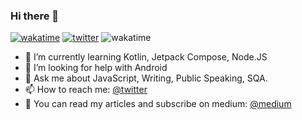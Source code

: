 ### Hi there 👋

<!--
**maxbogus/maxbogus** is a ✨ _special_ ✨ repository because its `README.md` (this file) appears on your GitHub profile.

Here are some ideas to get you started:

- 🔭 I’m currently working on ...
- 🌱 I’m currently learning ...
- 👯 I’m looking to collaborate on ...
- 🤔 I’m looking for help with ...
- 💬 Ask me about ...
- 📫 How to reach me: ...
- 😄 Pronouns: ...
- ⚡ Fun fact: ...
-->
[![wakatime](https://wakatime.com/badge/user/6bf1fc10-6fde-4d93-9b6b-c332821ebb42.svg)](https://wakatime.com/@6bf1fc10-6fde-4d93-9b6b-c332821ebb42)
[![twitter](https://img.shields.io/twitter/follow/maxbogus?label=followers&logo=twitter&style=plastic)](https://twitter.com/maxbogus)
![wakatime](https://www.codewars.com/users/maxbogus/badges/micro)

- 🌱 I’m currently learning Kotlin, Jetpack Compose, Node.JS
- 🤔 I’m looking for help with Android
- 💬 Ask me about JavaScript, Writing, Public Speaking, SQA.
- 📫 How to reach me: [@twitter](https://twitter.com/maxbogus)
- 🤔 You can read my articles and subscribe on medium: [@medium](https://medium.com/@maxbogus)
